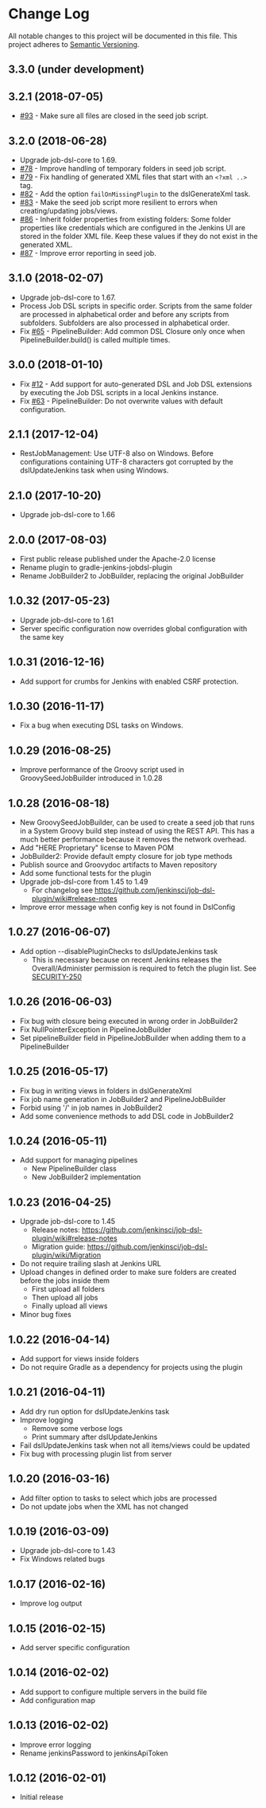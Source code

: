 # Change Log
All notable changes to this project will be documented in this file.
This project adheres to [Semantic Versioning](http://semver.org/).

## 3.3.0 (under development)

## 3.2.1 (2018-07-05)

- [#93](https://github.com/heremaps/gradle-jenkins-jobdsl-plugin/pull/93) - Make sure all files are closed in the seed
  job script.

## 3.2.0 (2018-06-28)

- Upgrade job-dsl-core to 1.69.
- [#78](https://github.com/heremaps/gradle-jenkins-jobdsl-plugin/pull/78) - Improve handling of temporary folders in
  seed job script.
- [#79](https://github.com/heremaps/gradle-jenkins-jobdsl-plugin/pull/79) - Fix handling of generated XML files that
  start with an `<?xml ..>` tag.
- [#82](https://github.com/heremaps/gradle-jenkins-jobdsl-plugin/pull/82) - Add the option `failOnMissingPlugin` to
  the dslGenerateXml task.
- [#83](https://github.com/heremaps/gradle-jenkins-jobdsl-plugin/pull/83) - Make the seed job script more resilient to
  errors when creating/updating jobs/views.
- [#86](https://github.com/heremaps/gradle-jenkins-jobdsl-plugin/pull/86) - Inherit folder properties from existing
  folders: Some folder properties like credentials which are configured in the Jenkins UI are stored in the folder XML
  file. Keep these values if they do not exist in the generated XML.
- [#87](https://github.com/heremaps/gradle-jenkins-jobdsl-plugin/pull/87) - Improve error reporting in seed job.

## 3.1.0 (2018-02-07)

- Upgrade job-dsl-core to 1.67.
- Process Job DSL scripts in specific order. Scripts from the same folder are processed in alphabetical order and before
  any scripts from subfolders. Subfolders are also processed in alphabetical order.
- Fix [#65](https://github.com/heremaps/gradle-jenkins-jobdsl-plugin/issues/65) - PipelineBuilder: Add common DSL
  Closure only once when PipelineBuilder.build() is called multiple times.

## 3.0.0 (2018-01-10)

- Fix [#12](https://github.com/heremaps/gradle-jenkins-jobdsl-plugin/issues/12) - Add support for auto-generated DSL and
  Job DSL extensions by executing the Job DSL scripts in a local Jenkins instance.
- Fix [#63](https://github.com/heremaps/gradle-jenkins-jobdsl-plugin/issues/63) - PipelineBuilder: Do not overwrite
  values with default configuration.

## 2.1.1 (2017-12-04)

- RestJobManagement: Use UTF-8 also on Windows. Before configurations containing UTF-8 characters got corrupted by the
  dslUpdateJenkins task when using Windows.

## 2.1.0 (2017-10-20)

- Upgrade job-dsl-core to 1.66

## 2.0.0 (2017-08-03)

- First public release published under the Apache-2.0 license
- Rename plugin to gradle-jenkins-jobdsl-plugin
- Rename JobBuilder2 to JobBuilder, replacing the original JobBuilder

## 1.0.32 (2017-05-23)

- Upgrade job-dsl-core to 1.61
- Server specific configuration now overrides global configuration with the same key

## 1.0.31 (2016-12-16)

- Add support for crumbs for Jenkins with enabled CSRF protection.

## 1.0.30 (2016-11-17)

- Fix a bug when executing DSL tasks on Windows.

## 1.0.29 (2016-08-25)

- Improve performance of the Groovy script used in GroovySeedJobBuilder introduced in 1.0.28

## 1.0.28 (2016-08-18)

- New GroovySeedJobBuilder, can be used to create a seed job that runs in a System Groovy build step instead of using
  the REST API. This has a much better performance because it removes the network overhead.
- Add "HERE Proprietary" license to Maven POM
- JobBuilder2: Provide default empty closure for job type methods
- Publish source and Groovydoc artifacts to Maven repository
- Add some functional tests for the plugin
- Upgrade job-dsl-core from 1.45 to 1.49
    - For changelog see https://github.com/jenkinsci/job-dsl-plugin/wiki#release-notes
- Improve error message when config key is not found in DslConfig

## 1.0.27 (2016-06-07)

- Add option --disablePluginChecks to dslUpdateJenkins task
    - This is necessary because on recent Jenkins releases the Overall/Administer permission is required to fetch the
      plugin list. See [SECURITY-250](https://wiki.jenkins-ci.org/display/SECURITY/Jenkins+Security+Advisory+2016-05-11)

## 1.0.26 (2016-06-03)

- Fix bug with closure being executed in wrong order in JobBuilder2
- Fix NullPointerException in PipelineJobBuilder
- Set pipelineBuilder field in PipelineJobBuilder when adding them to a PipelineBuilder

## 1.0.25 (2016-05-17)

- Fix bug in writing views in folders in dslGenerateXml
- Fix job name generation in JobBuilder2 and PipelineJobBuilder
- Forbid using '/' in job names in JobBuilder2
- Add some convenience methods to add DSL code in JobBuilder2

## 1.0.24 (2016-05-11)

- Add support for managing pipelines
    - New PipelineBuilder class
    - New JobBuilder2 implementation

## 1.0.23 (2016-04-25)

- Upgrade job-dsl-core to 1.45
    - Release notes: https://github.com/jenkinsci/job-dsl-plugin/wiki#release-notes
    - Migration guide: https://github.com/jenkinsci/job-dsl-plugin/wiki/Migration
- Do not require trailing slash at Jenkins URL
- Upload changes in defined order to make sure folders are created before the jobs inside them
    - First upload all folders
    - Then upload all jobs
    - Finally upload all views
- Minor bug fixes

## 1.0.22 (2016-04-14)

- Add support for views inside folders
- Do not require Gradle as a dependency for projects using the plugin

## 1.0.21 (2016-04-11)

- Add dry run option for dslUpdateJenkins task
- Improve logging
    - Remove some verbose logs
    - Print summary after dslUpdateJenkins
- Fail dslUpdateJenkins task when not all items/views could be updated
- Fix bug with processing plugin list from server

## 1.0.20 (2016-03-16)

- Add filter option to tasks to select which jobs are processed
- Do not update jobs when the XML has not changed

## 1.0.19 (2016-03-09)

- Upgrade job-dsl-core to 1.43
- Fix Windows related bugs

## 1.0.17 (2016-02-16)

- Improve log output

## 1.0.15 (2016-02-15)

- Add server specific configuration

## 1.0.14 (2016-02-02)

- Add support to configure multiple servers in the build file
- Add configuration map

## 1.0.13 (2016-02-02)

- Improve error logging
- Rename jenkinsPassword to jenkinsApiToken

## 1.0.12 (2016-02-01)

- Initial release
